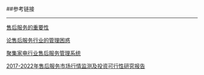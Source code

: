##参考链接
___
[售后服务的重要性](http://www.360doc.com/content/14/0317/06/13379545_361182671.shtml)

[论售后服务行业的管理困惑](https://wenku.baidu.com/view/2f24025b3b3567ec102d8a73.html)

[聚集家电行业售后服务管理系统](https://wenku.baidu.com/view/0af667c00c22590102029dff.html?mark_pay_doc=0&mark_rec_page=1&mark_rec_position=4&clear_uda_param=1)

[2017-2022年售后服务市场行情监测及投资可行性研究报告](http://www.chinabgao.com/report/3289899.html)

